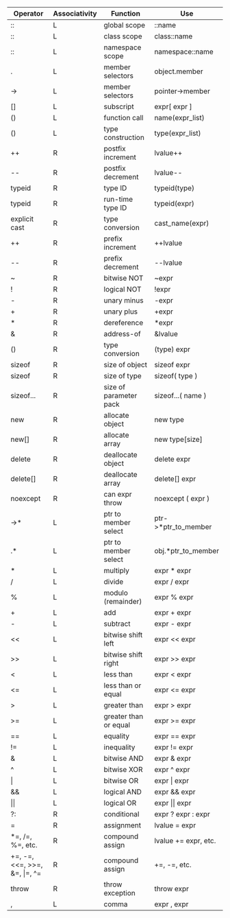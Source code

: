 
| Operator | Associativity | Function | Use |
|----------|---------------|----------|-----|
| ::       | L             | global scope  | ::name       |
| ::       | L             | class scope   | class::name  |
| ::       | L             | namespace scope | namespace::name |
| .        | L             | member selectors | object.member |
| ->       | L             | member selectors | pointer->member |
| []       | L             | subscript     | expr[ expr ] |
| ()       | L             | function call | name(expr_list) |
| ()       | L             | type construction | type(expr_list) |
| ++       | R             | postfix increment | lvalue++   |
| --       | R             | postfix decrement | lvalue--   |
| typeid   | R             | type ID       | typeid(type) |
| typeid   | R             | run-time type ID | typeid(expr) |
| explicit cast | R        | type conversion | cast_name<type>(expr) |
| ++       | R             | prefix increment | ++lvalue   |
| --       | R             | prefix decrement | --lvalue   |
| ~        | R             | bitwise NOT   | ~expr       |
| !        | R             | logical NOT   | !expr       |
| -        | R             | unary minus   | -expr       |
| +        | R             | unary plus    | +expr       |
| *        | R             | dereference   | *expr       |
| &        | R             | address-of    | &lvalue     |
| ()       | R             | type conversion | (type) expr |
| sizeof   | R             | size of object | sizeof expr |
| sizeof   | R             | size of type  | sizeof( type ) |
| sizeof... | R            | size of parameter pack | sizeof...( name ) |
| new      | R             | allocate object | new type   |
| new[]    | R             | allocate array | new type[size] |
| delete   | R             | deallocate object | delete expr |
| delete[] | R             | deallocate array | delete[] expr |
| noexcept | R            | can expr throw | noexcept ( expr ) |
| ->*      | L             | ptr to member select | ptr->*ptr_to_member |
| .*       | L             | ptr to member select | obj.*ptr_to_member |
| *        | L             | multiply      | expr * expr |
| /        | L             | divide        | expr / expr |
| %        | L             | modulo (remainder) | expr % expr |
| +        | L             | add           | expr + expr |
| -        | L             | subtract      | expr - expr |
| <<       | L             | bitwise shift left | expr << expr |
| >>       | L             | bitwise shift right | expr >> expr |
| <        | L             | less than     | expr < expr |
| <=       | L             | less than or equal | expr <= expr |
| >        | L             | greater than  | expr > expr |
| >=       | L             | greater than or equal | expr >= expr |
| ==       | L             | equality      | expr == expr |
| !=       | L             | inequality    | expr != expr |
| &        | L             | bitwise AND   | expr & expr |
| ^        | L             | bitwise XOR   | expr ^ expr |
| \|       | L             | bitwise OR    | expr \| expr |
| &&       | L             | logical AND   | expr && expr |
| \|\|     | L             | logical OR    | expr \|\| expr |
| ?:       | R             | conditional   | expr ? expr : expr |
| =        | R             | assignment    | lvalue = expr |
| *=, /=, %=, etc. | R    | compound assign | lvalue += expr, etc. |
| +=, -=, <<=, >>=, &=, \|=, ^= | R | compound assign | +=, -=, etc. |
| throw    | R             | throw exception | throw expr |
| ,        | L             | comma         | expr , expr |